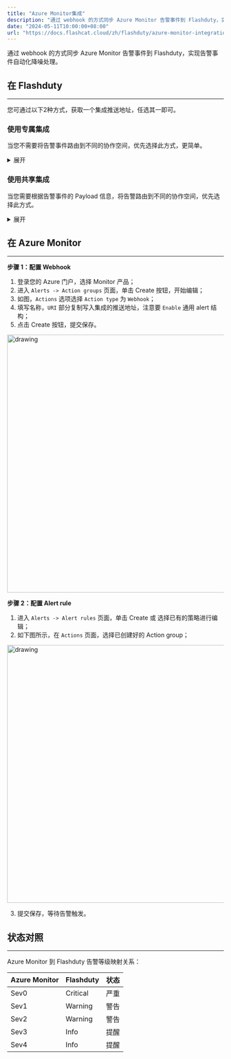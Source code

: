 ```yaml
---
title: "Azure Monitor集成"
description: "通过 webhook 的方式同步 Azure Monitor 告警事件到 Flashduty，实现告警事件自动化降噪处理"
date: "2024-05-11T10:00:00+08:00"
url: "https://docs.flashcat.cloud/zh/flashduty/azure-monitor-integration-guide"
---
```


通过 webhook 的方式同步 Azure Monitor 告警事件到 Flashduty，实现告警事件自动化降噪处理。

## 在 Flashduty
---
您可通过以下2种方式，获取一个集成推送地址，任选其一即可。

### 使用专属集成

当您不需要将告警事件路由到不同的协作空间，优先选择此方式，更简单。

<details>
  <summary>展开</summary>
  
  1. 进入 Flashduty 控制台，选择 **协作空间**，进入某个空间的详情页面
  2. 选择 **集成数据** tab，点击 **添加一个集成**，进入添加集成页面
  3. 选择 **Azure Monitor** 集成，点击 **保存**，生成卡片。
  4. 点击生成的卡片，可以查看到 **推送地址**，复制备用，完成。
  
    
</details>

### 使用共享集成

当您需要根据告警事件的 Payload 信息，将告警路由到不同的协作空间，优先选择此方式。

<details>
  <summary>展开</summary>
  
  1. 进入 Flashduty 控制台，选择 **集成中心=>告警事件**，进入集成选择页面。
  2. 选择 **Azure Monitor** 集成：
        - **集成名称**：为当前集成定义一个名称。
  3. 点击 **保存** 后，复制当前页面的新生成的 **推送地址** 备用。
  4. 点击 **创建路由**，为集成配置路由规则。您可以按条件匹配不同的告警到不同的协作空间，也可以直接设置默认协作空间作为兜底，后续再按需调整。
  5. 完成。
    
</details>


## 在 Azure Monitor
---
**步骤 1：配置 Webhook**

<div class="md-block">

1. 登录您的 Azure 门户，选择 Monitor 产品；
2. 进入 `Alerts -> Action groups` 页面，单击 Create 按钮，开始编辑；
3. 如图，`Actions` 选项选择 `Action type` 为 `Webhook`；
4. 填写名称，`URI` 部分复制写入集成的推送地址，注意要 `Enable` 通用 alert 结构；
5. 点击 Create 按钮，提交保存。

<img alt="drawing" width="600" src="https://download.flashcat.cloud/flashduty/integration/azure-mon/action_group.png" />


**步骤 2：配置 Alert rule**

1. 进入 `Alerts -> Alert rules` 页面，单击 Create 或 选择已有的策略进行编辑；
2. 如下图所示，在 `Actions` 页面，选择已创建好的 Action group；

<img alt="drawing" width="600" src="https://download.flashcat.cloud/flashduty/integration/azure-mon/alert_rule.png" />

3. 提交保存，等待告警触发。

</div>

## 状态对照
---
<div class="md-block">
  
Azure Monitor 到 Flashduty 告警等级映射关系：

| Azure Monitor  |  Flashduty  | 状态 |
| ------------ | -------- | ---- |
| Sev0     | Critical | 严重 |
| Sev1     | Warning  | 警告 |
| Sev2     | Warning  | 警告 |
| Sev3     | Info     | 提醒 |
| Sev4     | Info     | 提醒 |

</div>

